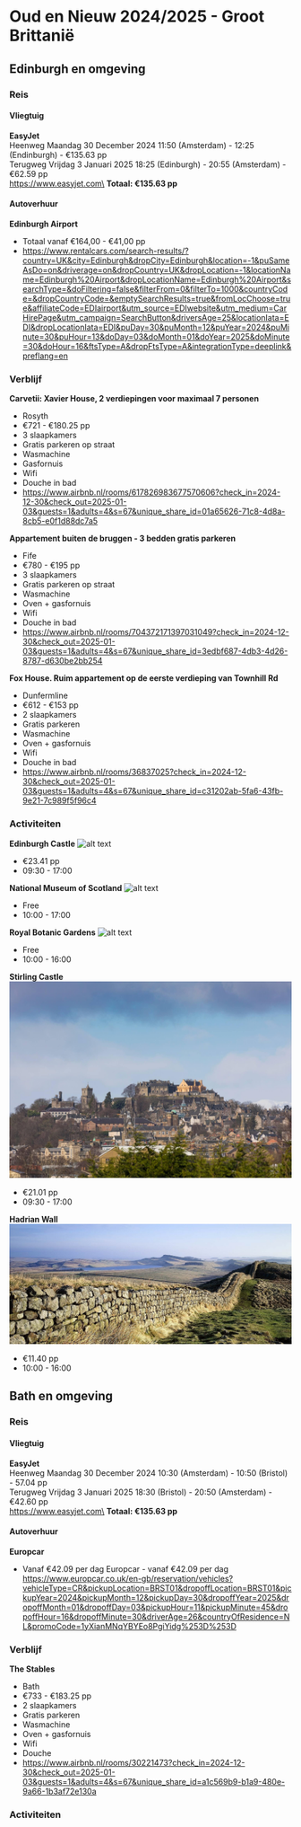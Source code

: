 # Oud en Nieuw 2024/2025 - Groot Brittanië
## Edinburgh en omgeving
### Reis
#### Vliegtuig
**EasyJet**\
Heenweg Maandag 30 December 2024 11:50 (Amsterdam) - 12:25 (Endinburgh) - €135.63 pp\
Terugweg Vrijdag 3 Januari 2025 18:25 (Edinburgh) - 20:55 (Amsterdam) - €62.59 pp\
https://www.easyjet.com\
**Totaal: €135.63 pp**
#### Autoverhuur
**Edinburgh Airport**
- Totaal vanaf €164,00 - €41,00 pp
- https://www.rentalcars.com/search-results/?country=UK&city=Edinburgh&dropCity=Edinburgh&location=-1&puSameAsDo=on&driverage=on&dropCountry=UK&dropLocation=-1&locationName=Edinburgh%20Airport&dropLocationName=Edinburgh%20Airport&searchType=&doFiltering=false&filterFrom=0&filterTo=1000&countryCode=&dropCountryCode=&emptySearchResults=true&fromLocChoose=true&affiliateCode=EDIairport&utm_source=EDIwebsite&utm_medium=CarHirePage&utm_campaign=SearchButton&driversAge=25&locationIata=EDI&dropLocationIata=EDI&puDay=30&puMonth=12&puYear=2024&puMinute=30&puHour=13&doDay=03&doMonth=01&doYear=2025&doMinute=30&doHour=16&ftsType=A&dropFtsType=A&integrationType=deeplink&preflang=en
### Verblijf
**Carvetii: Xavier House, 2 verdiepingen voor maximaal 7 personen**
- Rosyth
- €721 - €180.25 pp
- 3 slaapkamers
- Gratis parkeren op straat
- Wasmachine
- Gasfornuis
- Wifi
- Douche in bad
- https://www.airbnb.nl/rooms/617826983677570606?check_in=2024-12-30&check_out=2025-01-03&guests=1&adults=4&s=67&unique_share_id=01a65626-71c8-4d8a-8cb5-e0f1d88dc7a5

**Appartement buiten de bruggen - 3 bedden gratis parkeren**
- Fife
- €780 - €195 pp
- 3 slaapkamers
- Gratis parkeren op straat
- Wasmachine
- Oven + gasfornuis
- Wifi
- Douche in bad
- https://www.airbnb.nl/rooms/704372171397031049?check_in=2024-12-30&check_out=2025-01-03&guests=1&adults=4&s=67&unique_share_id=3edbf687-4db3-4d26-8787-d630be2bb254
  
**Fox House. Ruim appartement op de eerste verdieping van Townhill Rd**
- Dunfermline
- €612 - €153 pp
- 2 slaapkamers
- Gratis parkeren
- Wasmachine
- Oven + gasfornuis
- Wifi
- Douche in bad
- https://www.airbnb.nl/rooms/36837025?check_in=2024-12-30&check_out=2025-01-03&guests=1&adults=4&s=67&unique_share_id=c31202ab-5fa6-43fb-9e21-7c989f5f96c4
### Activiteiten
**Edinburgh Castle**
![alt text](image-3.png)
- €23.41 pp
- 09:30 - 17:00

**National Museum of Scotland**
![alt text](image-4.png)
- Free
- 10:00 - 17:00

**Royal Botanic Gardens**
![alt text](image-5.png)
- Free
- 10:00 - 16:00

**Stirling Castle**
![alt text](image-6.png)
- €21.01 pp
- 09:30 - 17:00

**Hadrian Wall**
![alt text](image-7.png)
- €11.40 pp
- 10:00 - 16:00

## Bath en omgeving
### Reis
#### Vliegtuig
**EasyJet**\
Heenweg Maandag 30 December 2024 10:30 (Amsterdam) - 10:50 (Bristol) - 57.04 pp\
Terugweg Vrijdag 3 Januari 2025 18:30 (Bristol) - 20:50 (Amsterdam) - €42.60 pp\
https://www.easyjet.com\
**Totaal: €135.63 pp**
#### Autoverhuur
**Europcar**
- Vanaf €42.09 per dag
Europcar - vanaf €42.09 per dag\
https://www.europcar.co.uk/en-gb/reservation/vehicles?vehicleType=CR&pickupLocation=BRST01&dropoffLocation=BRST01&pickupYear=2024&pickupMonth=12&pickupDay=30&dropoffYear=2025&dropoffMonth=01&dropoffDay=03&pickupHour=11&pickupMinute=45&dropoffHour=16&dropoffMinute=30&driverAge=26&countryOfResidence=NL&promoCode=1yXianMNqYBYEo8PgiYidg%253D%253D
### Verblijf
**The Stables**
- Bath
- €733 - €183.25 pp
- 2 slaapkamers
- Gratis parkeren
- Wasmachine
- Oven + gasfornuis
- Wifi
- Douche
- https://www.airbnb.nl/rooms/30221473?check_in=2024-12-30&check_out=2025-01-03&guests=1&adults=4&s=67&unique_share_id=a1c569b9-b1a9-480e-9a66-1b3af72e130a
### Activiteiten